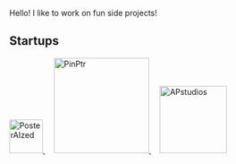 <p>Hello! I like to work on fun side projects!</p>

<h2>Startups</h2>
<p>
  <a href="https://posteraized.com" target="_blank" rel="noreferrer">
    <img src="https://github.com/user-attachments/assets/9a92a73a-4067-4ea5-b3b8-f8c4d597d33d" alt="PosterAIzed" width="60" />
  </a>
  &nbsp;&nbsp;&nbsp;
  <a href="https://pinptr.com" target="_blank" rel="noreferrer">
    <img src="https://github.com/user-attachments/assets/eaf061c4-a0e5-4dac-9808-3adbb46457c0" alt="PinPtr" width="170" />
  </a>
  &nbsp;&nbsp;&nbsp;
  <a href="https://apstudios.se" target="_blank" rel="noreferrer">
    <img src="https://github.com/user-attachments/assets/b8df12f8-f650-4b4e-acae-4056d0a59b42" alt="APstudios" width="120" />
  </a>
</p>

<!--
<h2>Other projects</h2>

<details><summary><b>2024</b></summary>
  
- [TDDE70 Deep Learning](https://github.com/oscarhoffmann3487/TDDE70_Deep_Learning)
- [Teleprompter](https://github.com/oscarhoffmann3487/Teleprompter)

</details>
-->
